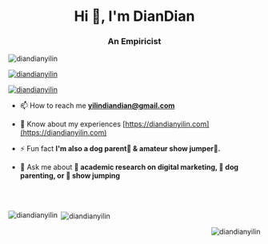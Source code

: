 <h1 align="center">Hi 👋, I'm DianDian</h1>
<h3 align="center">An Empiricist</h3>

<p align="left"> <img src="https://komarev.com/ghpvc/?username=diandianyilin&label=Profile%20views&color=0e75b6&style=flat" alt="diandianyilin" /> </p>

<p align="left"> <a href="https://github.com/ryo-ma/github-profile-trophy"><img src="https://github-profile-trophy.vercel.app/?username=diandianyilin" alt="diandianyilin" /></a> </p>

<p align="left"> <a href="https://twitter.com/diandianyilin" target="blank"><img src="https://img.shields.io/twitter/follow/diandianyilin?logo=twitter&style=for-the-badge" alt="diandianyilin" /></a> </p>

<!-- - 🔭 I’m currently working on **A** -->

<!-- - 🌱 I’m studying **computer vision** -->

<!-- - 👯 I’m looking to collaborate on **B** -->

<!-- - 🤝 I’m looking for help with **C** -->

<!-- - 👨‍💻 All of my projects are available at [https://github.com/diandianyilin/](https://github.com/diandianyilin/)-->

<!-- - 📝 I irregularly write articles on [https://diandianyilin.com](https://diandianyilin.com)-->

- 📫 How to reach me **yilindiandian@gmail.com**

- 📄 Know about my experiences [https://diandianyilin.com](https://diandianyilin.com)

- ⚡ Fun fact **I'm also a dog parent🐶 & amateur show jumper🐴.**
  
- 💬 Ask me about **📑 academic research on digital marketing, 🐶 dog parenting, or 🐴 show jumping**

<!-- <h3 align="left">Connect with me:</h3>
<p align="left">
<a href="https://twitter.com/diandianyilin" target="blank"><img align="center" src="https://raw.githubusercontent.com/rahuldkjain/github-profile-readme-generator/master/src/images/icons/Social/twitter.svg" alt="diandianyilin" height="30" width="40" /></a>
<a href="https://linkedin.com/in/diandianyilin" target="blank"><img align="center" src="https://raw.githubusercontent.com/rahuldkjain/github-profile-readme-generator/master/src/images/icons/Social/linked-in-alt.svg" alt="diandianyilin" height="30" width="40" /></a>
<a href="https://fb.com/diandianyilin" target="blank"><img align="center" src="https://raw.githubusercontent.com/rahuldkjain/github-profile-readme-generator/master/src/images/icons/Social/facebook.svg" alt="diandianyilin" height="30" width="40" /></a>
<a href="https://instagram.com/diandianyilin" target="blank"><img align="center" src="https://raw.githubusercontent.com/rahuldkjain/github-profile-readme-generator/master/src/images/icons/Social/instagram.svg" alt="diandianyilin" height="30" width="40" /></a>
<a href="https://www.leetcode.com/diandianyilin" target="blank"><img align="center" src="https://raw.githubusercontent.com/rahuldkjain/github-profile-readme-generator/master/src/images/icons/Social/leet-code.svg" alt="diandianyilin" height="30" width="40" /></a>
</p> -->

<!-- <h3 align="left">Languages and Tools:</h3>
<p align="left"> <a href="https://aws.amazon.com" target="_blank" rel="noreferrer"> <img src="https://raw.githubusercontent.com/devicons/devicon/master/icons/amazonwebservices/amazonwebservices-original-wordmark.svg" alt="aws" width="40" height="40"/> </a> <a href="https://www.mathworks.com/" target="_blank" rel="noreferrer"> <img src="https://upload.wikimedia.org/wikipedia/commons/2/21/Matlab_Logo.png" alt="matlab" width="40" height="40"/> </a> <a href="https://www.mysql.com/" target="_blank" rel="noreferrer"> <img src="https://raw.githubusercontent.com/devicons/devicon/master/icons/mysql/mysql-original-wordmark.svg" alt="mysql" width="40" height="40"/> </a> <a href="https://www.python.org" target="_blank" rel="noreferrer"> <img src="https://raw.githubusercontent.com/devicons/devicon/master/icons/python/python-original.svg" alt="python" width="40" height="40"/> </a> <a href="https://pytorch.org/" target="_blank" rel="noreferrer"> <img src="https://www.vectorlogo.zone/logos/pytorch/pytorch-icon.svg" alt="pytorch" width="40" height="40"/> </a> </p>
-->
<!-- <h3 align="left">Support:</h3>
<p><a href="https://www.buymeacoffee.com/diandianyilin"> <img align="left" src="https://cdn.buymeacoffee.com/buttons/v2/default-yellow.png" height="50" width="210" alt="diandianyilin" /></a></p>-->
<br><br>

<p><img align="left" src="https://github-readme-stats.vercel.app/api/top-langs?username=diandianyilin&show_icons=true&locale=en&layout=compact" alt="diandianyilin" /></p>

<p>&nbsp;<img align="center" src="https://github-readme-stats.vercel.app/api?username=diandianyilin&show_icons=true&locale=en" alt="diandianyilin" /></p>

<p><img align="right" src="https://github-readme-streak-stats.herokuapp.com/?user=diandianyilin&show_icons=true&locale=en" alt="diandianyilin" /></p>
